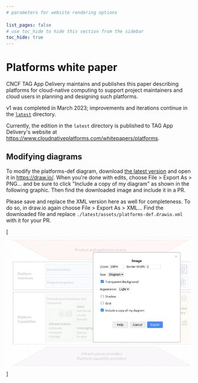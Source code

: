 ```yaml
---
# parameters for website rendering options

list_pages: false
# use toc_hide to hide this section from the sidebar
toc_hide: true
---
```


# Platforms white paper

CNCF TAG App Delivery maintains and publishes this paper describing platforms
for cloud-native computing to support project maintainers and cloud users in
planning and designing such platforms.

v1 was completed in March 2023; improvements and iterations continue in the
[`latest`](./latest/) directory.

Currently, the edition in the `latest` directory is published to TAG App
Delivery's website at <https://www.cloudnativeplatforms.com/whitepapers/platforms>.

## Modifying diagrams

To modify the platforms-def diagram, download [the latest
version](./latest/assets/platforms-def.drawio.png) and open it in
<https://draw.io/>. When you're done with edits, choose File > Export As >
PNG... and be sure to click "Include a copy of my diagram" as shown in the
following graphic. Then find the downloaded image and include it in a PR.

Please save and replace the XML version here as well for completeness. To do so,
in draw.io again choose File > Export As > XML... Find the downloaded file and
replace `./latest/assets/platforms-def.drawio.xml` with it for your PR.

[![draw.io save dialog](./assets/draw.io-save-dialog.png)]
